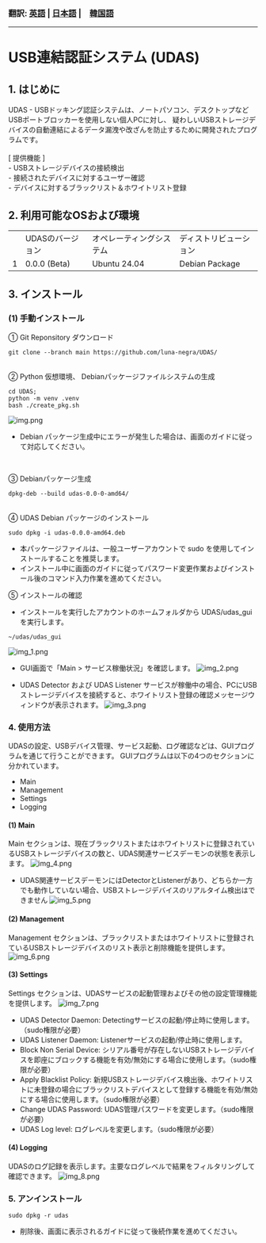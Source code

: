 ### 翻訳: [英語](README.md) | [日本語](README.ja.md) |　[韓国語](README.ko.md)
<hr>

# USB連結認証システム (UDAS)

## 1. はじめに
<div>
UDAS - USBドッキング認証システムは、ノートパソコン、デスクトップなどUSBポートブロッカーを使用しない個人PCに対し、 
疑わしいUSBストレージデバイスの自動連結によるデータ漏洩や改ざんを防止するために開発されたプログラムです。 
</div><br>

<div>
[ 提供機能 ]<br>
- USBストレージデバイスの接続検出<br> 
- 接続されたデバイスに対するユーザー確認<br>
- デバイスに対するブラックリスト＆ホワイトリスト登録<br>
</div>

## 2. 利用可能なOSおよび環境
<table>
    <th>
        <td>UDASのバージョン</td>
        <td>オペレーティングシステム</td>
        <td>ディストリビューション</td>
    </th>
    <tr>
        <td>1</td>
        <td>0.0.0 (Beta)</td>
        <td>Ubuntu 24.04</td>
        <td>Debian Package</td>
    </tr>
</table>

## 3. インストール
### (1) 手動インストール
① Git Reponsitory ダウンロード

```commandline
git clone --branch main https://github.com/luna-negra/UDAS/
```
<br>
② Python 仮想環境、 Debianパッケージファイルシステムの生成

```commandline
cd UDAS;
python -m venv .venv
bash ./create_pkg.sh
```
![img.png](imgs/img.png)

* Debian パッケージ生成中にエラーが発生した場合は、画面のガイドに従って対応してください。
<br>

③ Debianパッケージ生成

```commandline
dpkg-deb --build udas-0.0-0-amd64/
```
<br>
④ UDAS Debian パッケージのインストール

```commandline
sudo dpkg -i udas-0.0.0-amd64.deb
```
* 本パッケージファイルは、一般ユーザーアカウントで sudo を使用してインストールすることを推奨します。<br>
* インストール中に画面のガイドに従ってパスワード変更作業およびインストール後のコマンド入力作業を進めてください。<br>

⑤ インストールの確認
* インストールを実行したアカウントのホームフォルダから UDAS/udas_gui を実行します。

```commandline
~/udas/udas_gui
```

![img_1.png](imgs/img_1.png)

* GUI画面で「Main > サービス稼働状況」を確認します。
![img_2.png](imgs/img_2.png)

* UDAS Detector および UDAS Listener サービスが稼働中の場合、PCにUSBストレージデバイスを接続すると、ホワイトリスト登録の確認メッセージウィンドウが表示されます。
![img_3.png](imgs/img_3.png)

### 4. 使用方法
<div>
UDASの設定、USBデバイス管理、サービス起動、ログ確認などは、GUIプログラムを通じて行うことができます。 
GUIプログラムは以下の4つのセクションに分かれています。<br>

- Main
- Management
- Settings
- Logging<br>

</div>

#### (1) Main
Main セクションは、現在ブラックリストまたはホワイトリストに登録されているUSBストレージデバイスの数と、UDAS関連サービスデーモンの状態を表示します。
![img_4.png](imgs/img_4.png)

* UDAS関連サービスデーモンにはDetectorとListenerがあり、どちらか一方でも動作していない場合、USBストレージデバイスのリアルタイム検出はできません
![img_5.png](imgs/img_5.png)

#### (2) Management
Management セクションは、ブラックリストまたはホワイトリストに登録されているUSBストレージデバイスのリスト表示と削除機能を提供します。
![img_6.png](imgs/img_6.png)

#### (3) Settings
Settings セクションは、UDASサービスの起動管理およびその他の設定管理機能を提供します。
![img_7.png](imgs/img_7.png)

* UDAS Detector Daemon: Detectingサービスの起動/停止時に使用します。（sudo権限が必要）
* UDAS Listener Daemon: Listenerサービスの起動/停止時に使用します。
* Block Non Serial Device: シリアル番号が存在しないUSBストレージデバイスを即座にブロックする機能を有効/無効にする場合に使用します。（sudo権限が必要）
* Apply Blacklist Policy: 新規USBストレージデバイス検出後、ホワイトリストに未登録の場合にブラックリストデバイスとして登録する機能を有効/無効にする場合に使用します。（sudo権限が必要）
* Change UDAS Password: UDAS管理パスワードを変更します。（sudo権限が必要）
* UDAS Log level: ログレベルを変更します。（sudo権限が必要）

#### (4) Logging
UDASのログ記録を表示します。主要なログレベルで結果をフィルタリングして確認できます。
![img_8.png](imgs/img_8.png)
<br>

### 5. アンインストール
```commandline
sudo dpkg -r udas
```
* 削除後、画面に表示されるガイドに従って後続作業を進めてください。